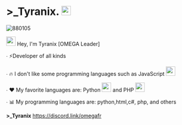 # >_Tyranix. <img src ="https://cdn.discordapp.com/attachments/888689841590636547/888691151585017886/888690452897865748.png" height="25" width="25">
![880105](https://github-readme-stats.vercel.app/api?username=Nomade7)

<img src ="https://cdn.discordapp.com/attachments/888689841590636547/888692990011383826/888690837939159051.gif" height="25" width="25"> Hey, I'm Tyranix [OMEGA Leader]

∙ ⚡Developer of all kinds

∙ 🔥 I don't like some programming languages ​​such as JavaScript <img src ="https://cdn.discordapp.com/attachments/888689841590636547/888692353878089749/888690008393916416.png" height="25" width="25">

∙ ❤ My favorite languages are: Python <img src = "https://cdn.discordapp.com/attachments/888689841590636547/888694407157661746/888689963787513867.png" height="25" width="25"> and PHP <img src = "https://cdn.discordapp.com/attachments/888689841590636547/888694447032901642/888690052882890752.png" height="25" width="25">

∙ 📊 My programming languages are: python,html,c#, php, and others

**>_Tyranix**
https://discord.link/omegafr
